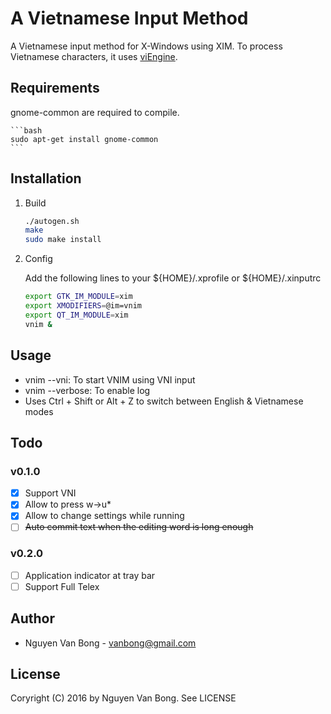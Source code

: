 # A Vietnamese Input Method

A Vietnamese input method for X-Windows using XIM. To process Vietnamese characters, it uses [viEngine](src/viEngine/README.md). 

## Requirements

gnome-common are required to compile.

    ```bash
    sudo apt-get install gnome-common
    ``` 

## Installation

1. Build

    ```bash
    ./autogen.sh
    make
    sudo make install    
    ```

2. Config

    Add the following lines to your ${HOME}/.xprofile or ${HOME}/.xinputrc
    ```bash
    export GTK_IM_MODULE=xim
    export XMODIFIERS=@im=vnim
    export QT_IM_MODULE=xim
    vnim &
    ```

## Usage

- vnim --vni: To start VNIM using VNI input
- vnim --verbose: To enable log
- Uses Ctrl + Shift or Alt + Z to switch between English & Vietnamese modes
 
## Todo

### v0.1.0
- [x] Support VNI
- [x] Allow to press w->u*
- [x] Allow to change settings while running
- [ ] ~~Auto commit text when the editing word is long enough~~

### v0.2.0
- [ ] Application indicator at tray bar
- [ ] Support Full Telex

## Author

- Nguyen Van Bong - vanbong@gmail.com

## License

Coryright (C) 2016 by Nguyen Van Bong. See LICENSE
